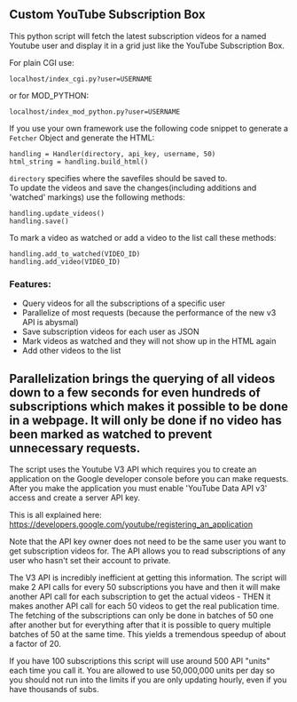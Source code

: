 ## Custom YouTube Subscription Box
This python script will fetch the latest subscription videos for a 
named Youtube user and display it in a grid just like the YouTube Subscription Box.

For plain CGI use:

    localhost/index_cgi.py?user=USERNAME
    
or for MOD_PYTHON:
    
    localhost/index_mod_python.py?user=USERNAME

If you use your own framework use the following code snippet to generate a `Fetcher` Object and generate the HTML:

    handling = Handler(directory, api_key, username, 50)
    html_string = handling.build_html()
    
`directory` specifies where the savefiles should be saved to.  
To update the videos and save the changes(including additions and 'watched' markings) use the following methods:

    handling.update_videos()
    handling.save()

To mark a video as watched or add a video to the list call these methods:

    handling.add_to_watched(VIDEO_ID)
    handling.add_video(VIDEO_ID)

### Features:
* Query videos for all the subscriptions of a specific user
* Parallelize of most requests (because the performance of the new v3 API is abysmal)
* Save subscription videos for each user as JSON
* Mark videos as watched and they will not show up in the HTML again
* Add other videos to the list 

Parallelization brings the querying of all videos down to a few seconds
for even hundreds of subscriptions which makes it possible to be done in a webpage.
It will only be done if no video has been marked as watched to prevent unnecessary requests.
---
The script uses the Youtube V3 API which requires you to create an 
application on the Google developer console before you can make 
requests. After you make the application you must enable
'YouTube Data API v3' access and create a server API key.

This is all explained here:  
https://developers.google.com/youtube/registering_an_application

Note that the API key owner does not need to be the same user you want
to get subscription videos for. The API allows you to read subscriptions
of any user who hasn't set their account to private.

The V3 API is incredibly inefficient at getting this information.
The script will make 2 API calls for every 50 subscriptions you have
and then it will make another API call for each subscription to get
the actual videos - THEN it makes another API call for each 50 videos
to get the real publication time.  
The fetching of the subscriptions can only be done in batches of 50
one after another but for everything after that it is possible to
query multiple batches of 50 at the same time. This yields a tremendous
speedup of about a factor of 20.

If you have 100 subscriptions this script will use
around 500 API "units" each time you call it. You are allowed to use
50,000,000 units per day so you should not run into the limits
if you are only updating hourly, even if you have thousands of subs.